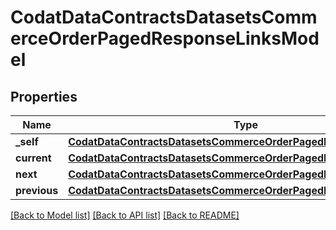# CodatDataContractsDatasetsCommerceOrderPagedResponseLinksModel

## Properties
Name | Type | Description | Notes
------------ | ------------- | ------------- | -------------
**_self** | [**CodatDataContractsDatasetsCommerceOrderPagedResponseHrefModel**](CodatDataContractsDatasetsCommerceOrderPagedResponseHrefModel.md) |  | [optional] 
**current** | [**CodatDataContractsDatasetsCommerceOrderPagedResponseHrefModel**](CodatDataContractsDatasetsCommerceOrderPagedResponseHrefModel.md) |  | [optional] 
**next** | [**CodatDataContractsDatasetsCommerceOrderPagedResponseHrefModel**](CodatDataContractsDatasetsCommerceOrderPagedResponseHrefModel.md) |  | [optional] 
**previous** | [**CodatDataContractsDatasetsCommerceOrderPagedResponseHrefModel**](CodatDataContractsDatasetsCommerceOrderPagedResponseHrefModel.md) |  | [optional] 

[[Back to Model list]](../README.md#documentation-for-models) [[Back to API list]](../README.md#documentation-for-api-endpoints) [[Back to README]](../README.md)

